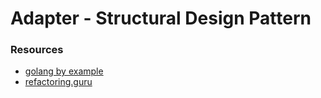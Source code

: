 # Adapter - Structural Design Pattern


### Resources
- [golang by example](https://golangbyexample.com/composite-design-pattern-golang/)
- [refactoring.guru](https://refactoring.guru/design-patterns/)
